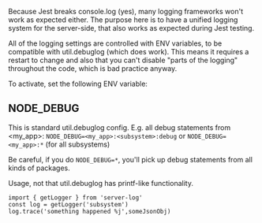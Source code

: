 Because Jest breaks console.log (yes), many logging frameworks won't work as expected either.
The purpose here is to have a unified logging system for the server-side, that also works as expected during Jest testing.
 
All of the logging settings are controlled with ENV variables, to be compatible with util.debuglog (which does work).
This means it requires a restart to change and also that you can't disable "parts of the logging" throughout the code,
which is bad practice anyway.
 
To activate, set the following ENV variable:

## NODE_DEBUG
This is standard util.debuglog config. E.g. all debug statements from <my_app>:<subsystem>
`NODE_DEBUG=<my_app>:<subsystem>:debug`
or
`NODE_DEBUG=<my_app>:*` (for all subsystems)

Be careful, if you do `NODE_DEBUG=*`, you'll pick up debug statements from all kinds of packages.
 
Usage, not that util.debuglog has printf-like functionality.

```
import { getLogger } from 'server-log'
const log = getLogger('subsystem')
log.trace('something happened %j',someJsonObj)
```
